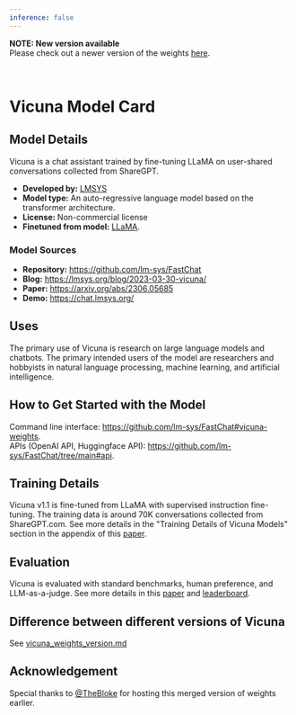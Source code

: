 ```yaml
---
inference: false
---
```


**NOTE: New version available**  
Please check out a newer version of the weights [here](https://github.com/lm-sys/FastChat/blob/main/docs/vicuna_weights_version.md).

<br>

# Vicuna Model Card

## Model Details

Vicuna is a chat assistant trained by fine-tuning LLaMA on user-shared conversations collected from ShareGPT.

- **Developed by:** [LMSYS](https://lmsys.org/)
- **Model type:** An auto-regressive language model based on the transformer architecture.
- **License:** Non-commercial license
- **Finetuned from model:** [LLaMA](https://arxiv.org/abs/2302.13971).

### Model Sources

- **Repository:** https://github.com/lm-sys/FastChat
- **Blog:** https://lmsys.org/blog/2023-03-30-vicuna/
- **Paper:** https://arxiv.org/abs/2306.05685
- **Demo:** https://chat.lmsys.org/

## Uses

The primary use of Vicuna is research on large language models and chatbots.
The primary intended users of the model are researchers and hobbyists in natural language processing, machine learning, and artificial intelligence.

## How to Get Started with the Model

Command line interface: https://github.com/lm-sys/FastChat#vicuna-weights.  
APIs (OpenAI API, Huggingface API): https://github.com/lm-sys/FastChat/tree/main#api.  

## Training Details

Vicuna v1.1 is fine-tuned from LLaMA with supervised instruction fine-tuning.
The training data is around 70K conversations collected from ShareGPT.com.
See more details in the "Training Details of Vicuna Models" section in the appendix of this [paper](https://arxiv.org/pdf/2306.05685.pdf).

## Evaluation

Vicuna is evaluated with standard benchmarks, human preference, and LLM-as-a-judge. See more details in this [paper](https://arxiv.org/pdf/2306.05685.pdf) and [leaderboard](https://huggingface.co/spaces/lmsys/chatbot-arena-leaderboard).

## Difference between different versions of Vicuna
See [vicuna_weights_version.md](https://github.com/lm-sys/FastChat/blob/main/docs/vicuna_weights_version.md)

## Acknowledgement

Special thanks to [@TheBloke](https://huggingface.co/TheBloke) for hosting this merged version of weights earlier.